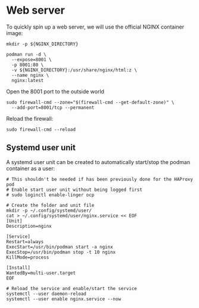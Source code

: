 # Web server

To quickly spin up a web server, we will use the official NGINX container image:

```
mkdir -p ${NGINX_DIRECTORY}

podman run -d \
  --expose=8001 \
  -p 8001:80 \
  -v ${NGINX_DIRECTORY}:/usr/share/nginx/html:z \
  --name nginx \
  nginx:latest
```

Open the 8001 port to the outside world

```
sudo firewall-cmd --zone="$(firewall-cmd --get-default-zone)" \
  --add-port=8001/tcp --permanent
```

Reload the firewall:

```
sudo firewall-cmd --reload
```

## Systemd user unit
A systemd user unit can be created to automatically start/stop the podman container as a user:

```
# This shouldn't be needed if has been previously done for the HAProxy pod
# Enable start user unit without being logged first
# sudo loginctl enable-linger ocp

# Create the folder and unit file
mkdir -p ~/.config/systemd/user/
cat > ~/.config/systemd/user/nginx.service << EOF
[Unit]
Description=nginx

[Service]
Restart=always
ExecStart=/usr/bin/podman start -a nginx
ExecStop=/usr/bin/podman stop -t 10 nginx
KillMode=process

[Install]
WantedBy=multi-user.target
EOF

# Reload the service and enable/start the service
systemctl --user daemon-reload
systemctl --user enable nginx.service --now
```
